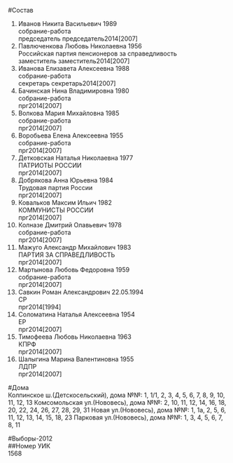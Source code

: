 #Состав  
1. Иванов Никита Васильевич 1989  
    собрание-работа  
    председатель председатель2014[2007]  
2. Павлюченкова Любовь Николаевна 1956  
    Российская партия пенсионеров за справедливость  
    заместитель заместитель2014[2007]  
3. Иванова Елизавета Алексеевна 1988  
    собрание-работа  
    секретарь секретарь2014[2007]  
4. Бачинская Нина Владимировна 1980  
    собрание-работа  
    прг2014[2007]  
5. Волкова Мария Михайловна 1985  
    собрание-работа  
    прг2014[2007]  
6. Воробьева Елена Алексеевна 1955  
    собрание-работа  
    прг2014[2007]  
7. Детковская Наталья Николаевна 1977  
    ПАТРИОТЫ РОССИИ  
    прг2014[2007]  
8. Добрякова Анна Юрьевна 1984  
    Трудовая партия России  
    прг2014[2007]  
9. Ковальков Максим Ильич 1982  
    КОММУНИСТЫ РОССИИ  
    прг2014[2007]  
10. Колназе Дмитрий Олавьевич 1978  
    собрание-работа  
    прг2014[2007]  
11. Мажуго Александр Михайлович 1983  
    ПАРТИЯ ЗА СПРАВЕДЛИВОСТЬ  
    прг2014[2007]  
12. Мартынова Любовь Федоровна 1959  
    собрание-работа  
    прг2014[2007]  
13. Савкин Роман Александрович 22.05.1994  
    СР  
    прг2014[1994]  
14. Соломатина Наталья Алексеевна 1954  
    ЕР  
    прг2014[2007]  
15. Тимофеева Любовь Николаевна 1963  
    КПРФ  
    прг2014[2007]  
16. Шалыгина Марина Валентиновна 1955  
    ЛДПР  
    прг2014[2007]  
  
#Дома  
Колпинское ш.(Детскосельский), дома №№: 1, 1/1, 2, 3, 4, 5, 6, 7, 8, 9, 10, 11, 12, 13 Комсомольская ул.(Нововесь), дома №№: 2, 10, 11, 12, 14, 16, 18, 20, 22, 24, 26, 27, 28, 29, 31 Новая ул.(Нововесь), дома №№: 1, 1а, 2, 5, 6, 11, 12, 13, 14, 15, 18, 23  Парковая ул.(Нововесь), дома №№: 1, 3, 4, 5, 6, 7, 8, 11  
  
#Выборы-2012  
##Номер УИК  
1568  
